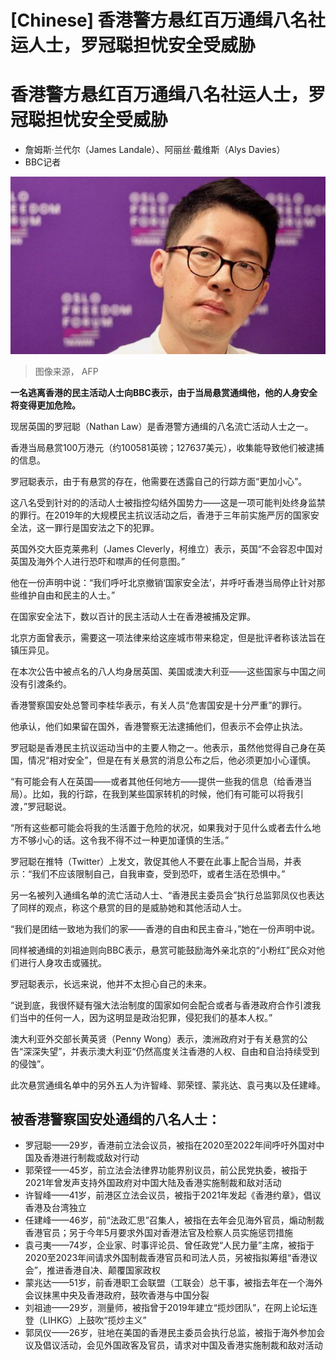 # [Chinese] 香港警方悬红百万通缉八名社运人士，罗冠聪担忧安全受威胁

#  香港警方悬红百万通缉八名社运人士，罗冠聪担忧安全受威胁

  * 詹姆斯·兰代尔（James Landale）、阿丽丝·戴维斯（Alys Davies） 
  * BBC记者 



![2022年11月，罗冠聪在台湾台北的资料照片。](_130277599_gettyimages-1244448988.jpg)

> 图像来源，  AFP

**一名逃离香港的民主活动人士向BBC表示，由于当局悬赏通缉他，他的人身安全将变得更加危险。**

现居英国的罗冠聪（Nathan Law）是香港警方通缉的八名流亡活动人士之一。

香港当局悬赏100万港元（约100581英镑；127637美元），收集能导致他们被逮捕的信息。

罗冠聪表示，由于有悬赏的存在，他需要在透露自己的行踪方面“更加小心”。

这八名受到针对的的活动人士被指控勾结外国势力——这是一项可能判处终身监禁的罪行。在2019年的大规模民主抗议活动之后，香港于三年前实施严厉的国家安全法，这一罪行是国安法之下的犯罪。

英国外交大臣克莱弗利（James Cleverly，柯维立）表示，英国“不会容忍中国对英国及海外个人进行恐吓和噤声的任何意图。”

他在一份声明中说：“我们呼吁北京撤销‘国家安全法’，并呼吁香港当局停止针对那些维护自由和民主的人士。”

在国家安全法下，数以百计的民主活动人士在香港被捕及定罪。

北京方面曾表示，需要这一项法律来给这座城市带来稳定，但是批评者称该法旨在镇压异见。

在本次公告中被点名的八人均身居英国、美国或澳大利亚——这些国家与中国之间没有引渡条约。

香港警察国安处总警司李桂华表示，有关人员“危害国安是十分严重”的罪行。

他承认，他们如果留在国外，香港警察无法逮捕他们，但表示不会停止执法。

罗冠聪是香港民主抗议运动当中的主要人物之一。他表示，虽然他觉得自己身在英国，情况“相对安全”，但是在有关悬赏的消息公布之后，他必须更加小心谨慎。

“有可能会有人在英国——或者其他任何地方——提供一些我的信息（给香港当局）。比如，我的行踪，在我到某些国家转机的时候，他们有可能可以将我引渡，”罗冠聪说。

“所有这些都可能会将我的生活置于危险的状况，如果我对于见什么或者去什么地方不够小心的话。这令我不得不过一种更加谨慎的生活。”

罗冠聪在推特（Twitter）上发文，敦促其他人不要在此事上配合当局，并表示：“我们不应该限制自己，自我审查，受到恐吓，或者生活在恐惧中。”

另一名被列入通缉名单的流亡活动人士、“香港民主委员会”执行总监郭凤仪也表达了同样的观点，称这个悬赏的目的是威胁她和其他活动人士。

“我们是团结一致地为我们的家——香港的自由和民主奋斗，”她在一份声明中说。

同样被通缉的刘祖迪则向BBC表示，悬赏可能鼓励海外亲北京的“小粉红”民众对他们进行人身攻击或骚扰。

罗冠聪表示，长远来说，他并不太担心自己的未来。

“说到底，我很怀疑有强大法治制度的国家如何会配合或者与香港政府合作引渡我们当中的任何一人，因为这明显是政治犯罪，侵犯我们的基本人权。”

澳大利亚外交部长黄英贤（Penny Wong）表示，澳洲政府对于有关悬赏的公告“深深失望”，并表示澳大利亚“仍然高度关注香港的人权、自由和自治持续受到的侵蚀”。

此次悬赏通缉名单中的另外五人为许智峰、郭荣铿、蒙兆达、袁弓夷以及任建峰。

##  被香港警察国安处通缉的八名人士：

  * 罗冠聪——29岁，香港前立法会议员，被指在2020至2022年间呼吁外国对中国及香港进行制裁或敌对行动 
  * 郭荣铿——45岁，前立法会法律界功能界别议员，前公民党执委，被指于2021年曾发声支持外国政府对中国大陆及香港实施制裁和敌对活动 
  * 许智峰——41岁，前港区立法会议员，被指于2021年发起《香港约章》，倡议香港及台湾独立 
  * 任建峰——46岁，前“法政汇思”召集人，被指在去年会见海外官员，煽动制裁香港官员；另于今年5月要求外国对香港法官及检察人员实施惩罚措施 
  * 袁弓夷——74岁，企业家、时事评论员、曾任政党“人民力量”主席，被指于2020至2023年间请求外国制裁香港官员和司法人员，另被指拟筹组“香港议会”，推进香港自决、颠覆国家政权 
  * 蒙兆达——51岁，前香港职工会联盟（工联会）总干事，被指去年在一个海外会议抹黑中央及香港政府，鼓吹香港与中国分裂 
  * 刘祖迪——29岁，测量师，被指曾于2019年建立“揽炒团队”，在网上论坛连登（LIHKG）上鼓吹“揽炒主义” 
  * 郭凤仪——26岁，驻地在美国的香港民主委员会执行总监，被指于海外参加会议及倡议活动，会见外国政客及官员，请求对中国及香港实施制裁和敌对活动 


